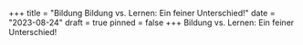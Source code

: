 +++
title = "Bildung Bildung vs. Lernen: Ein feiner Unterschied!"
date = "2023-08-24"
draft = true
pinned = false
+++
Bildung vs. Lernen: Ein feiner Unterschied!